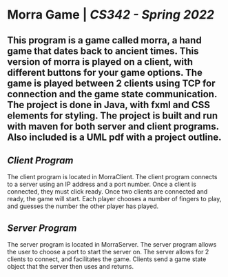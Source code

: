 # **Morra Game |** _CS342 - Spring 2022_
This program is a game called morra, a hand game that dates back to ancient 
times. This version of morra is played on a client, with different buttons for 
your game options. The game is played between 2 clients using TCP for connection
and the game state communication. The project is done in Java, with fxml and
CSS elements for styling. The project is built and run with maven for both server
and client programs. Also included is a UML pdf with a project outline.
---
## *Client Program*
The client program is located in MorraClient. The client program connects to a
server using an IP address and a port number. Once a client is connected, they
must click ready. Once two clients are connected and ready, the game will start.
Each player chooses a number of fingers to play, and guesses the number the other
player has played.
## *Server Program*
The server program is located in MorraServer. The server program allows the user
to choose a port to start the server on. The server allows for 2 clients to
connect, and facilitates the game. Clients send a game state object that the
server then uses and returns.
